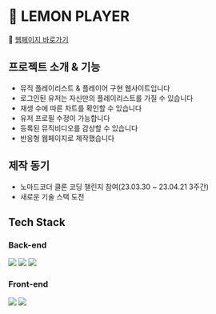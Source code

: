 # 🍋 LEMON PLAYER
🔗 [웹페이지 바로가기](https://lemon-player.fly.dev/)


## 프로젝트 소개 & 기능
- 뮤직 플레이리스트 & 플레이어 구현 웹사이트입니다
- 로그인된 유저는 자신만의 플레이리스트를 가질 수 있습니다
- 재생 수에 따른 차트를 확인할 수 있습니다
- 유저 프로필 수정이 가능합니다
- 등록된 뮤직비디오를 감상할 수 있습니다
- 반응형 웹페이지로 제작했습니다

## 제작 동기
- 노마드코더 클론 코딩 챌린지 참여(23.03.30 ~ 23.04.21 3주간)
- 새로운 기술 스택 도전

## Tech Stack
### Back-end

<img src="https://img.shields.io/badge/mongoDB-47A248?style=for-the-badge&logo=MongoDB&logoColor=white"> <img src="https://img.shields.io/badge/node.js-339933?style=for-the-badge&logo=Node.js&logoColor=white"> <img src="https://img.shields.io/badge/express-000000?style=for-the-badge&logo=express&logoColor=white">

### Front-end
<img src="https://img.shields.io/badge/pug-A86454?style=for-the-badge&logo=pug&logoColor=white"> <img src="https://img.shields.io/badge/javascript-F7DF1E?style=for-the-badge&logo=javascript&logoColor=black"> 
